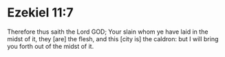 # Ezekiel 11:7

Therefore thus saith the Lord GOD; Your slain whom ye have laid in the midst of it, they [are] the flesh, and this [city is] the caldron: but I will bring you forth out of the midst of it.